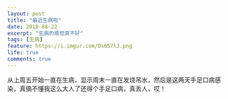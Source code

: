 ```yaml
---
layout: post
title: "最近生病啦"
date: 2018-08-22
excerpt: "生病的感觉真不好"
tags: [生病]
feature: https://i.imgur.com/Ds6S7lJ.png
life: true
comments: true
---
```

从上周五开始一直在生病，显示周末一直在发烧吊水，然后是这两天手足口病感染，真搞不懂我这么大人了还得个手足口病，真丢人，哎！
